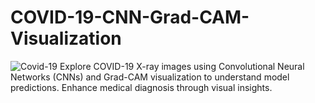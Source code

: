 # COVID-19-CNN-Grad-CAM-Visualization
![Covid-19]()
Explore COVID-19 X-ray images using Convolutional Neural Networks (CNNs) and Grad-CAM visualization to understand model predictions. Enhance medical diagnosis through visual insights.
